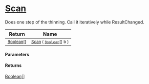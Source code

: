 # [Scan](./HSCPThinningStep-100664282.md)

Does one step of the thinning. Call it iteratively while ResultChanged.

| Return | Name | 
| --- | --- | 
| <sub>[Boolean](https://docs.microsoft.com/en-us/dotnet/api/System.Boolean)[]</sub>| <sub>[Scan](./HSCPThinningStep-100664282.md) ( [`Boolean`](https://docs.microsoft.com/en-us/dotnet/api/System.Boolean)[] b )</sub>| <br>


#### Parameters

#### Returns
[Boolean](https://docs.microsoft.com/en-us/dotnet/api/System.Boolean)[]